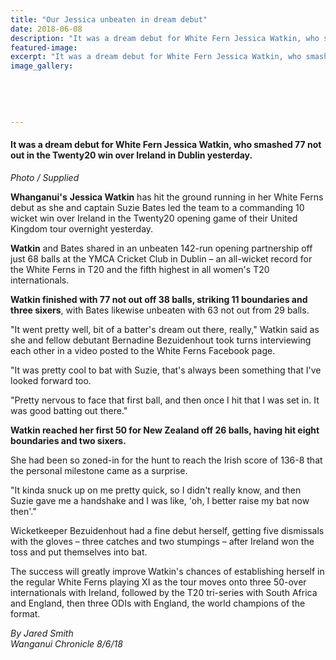 ```yaml
---
title: "Our Jessica unbeaten in dream debut"
date: 2018-06-08
description: "It was a dream debut for White Fern Jessica Watkin, who smashed 77 not out in the Twenty20 win over Ireland in Dublin..."
featured-image: 
excerpt: "It was a dream debut for White Fern Jessica Watkin, who smashed 77 not out in the Twenty20 win over Ireland in Dublin yesterday."
image_gallery:
	
	
	
	
	
---
```


<h4>It was a dream debut for White Fern Jessica Watkin, who smashed 77 not out in the Twenty20 win over Ireland in Dublin yesterday.</h4>
<p><em>Photo / Supplied</em></p>
<p class="element element-paragraph"><strong>Whanganui's</strong> <strong>Jessica Watkin</strong> has hit the ground running in her White Ferns debut as she and captain Suzie Bates led the team to a commanding 10 wicket win over Ireland in the Twenty20 opening game of their United Kingdom tour overnight yesterday.</p>
<p class="element element-paragraph"><strong>Watkin</strong> and Bates shared in an unbeaten 142-run opening partnership off just 68 balls at the YMCA Cricket Club in Dublin &ndash; an all-wicket record for the White Ferns in T20 and the fifth highest in all women's T20 internationals.</p>
<p class="element element-paragraph"><strong>Watkin finished with 77 not out off 38 balls, striking 11 boundaries and three sixers</strong>, with Bates likewise unbeaten with 63 not out from 29 balls.</p>
<p class="element element-paragraph">"It went pretty well, bit of a batter's dream out there, really," Watkin said as she and fellow debutant Bernadine Bezuidenhout took turns interviewing each other in a video posted to the White Ferns Facebook page.</p>
<p class="element element-paragraph">"It was pretty cool to bat with Suzie, that's always been something that I've looked forward too.</p>
<p class="element element-paragraph">"Pretty nervous to face that first ball, and then once I hit that I was set in. It was good batting out there."</p>
<p class="element element-paragraph"><strong>Watkin reached her first 50 for New Zealand off 26 balls, having hit eight boundaries and two sixers.</strong></p>
<p class="element element-paragraph">She had been so zoned-in for the hunt to reach the Irish score of 136-8 that the personal milestone came as a surprise.</p>
<p class="element element-paragraph">"It kinda snuck up on me pretty quick, so I didn't really know, and then Suzie gave me a handshake and I was like, 'oh, I better raise my bat now then'."</p>
<p class="element element-paragraph">Wicketkeeper Bezuidenhout had a fine debut herself, getting five dismissals with the gloves &ndash; three catches and two stumpings &ndash; after Ireland won the toss and put themselves into bat.</p>
<p class="element element-paragraph">The success will greatly improve Watkin's chances of establishing herself in the regular White Ferns playing XI as the tour moves onto three 50-over internationals with Ireland, followed by the T20 tri-series with South Africa and England, then three ODIs with England, the world champions of the format.</p>
<p class="element element-paragraph"><em>By Jared Smith </em><br /><em>Wanganui Chronicle 8/6/18</em></p>

